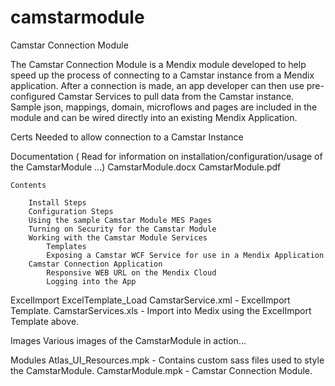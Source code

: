 # camstarmodule
 Camstar Connection Module

 The Camstar Connection Module is a Mendix module developed to help speed up the process of connecting to a Camstar instance from a Mendix application. After a connection is made, an app developer can then use pre-configured Camstar Services to pull data from the Camstar instance.  Sample json, mappings, domain, microflows and pages are included in the module and can be wired directly into an existing Mendix Application.

Certs
    Needed to allow connection to a Camstar Instance

Documentation ( Read for information on installation/configuration/usage of the CamstarModule ...)
    CamstarModule.docx
    CamstarModule.pdf

    Contents

        Install Steps
        Configuration Steps
        Using the sample Camstar Module MES Pages
        Turning on Security for the Camstar Module
        Working with the Camstar Module Services
            Templates
            Exposing a Camstar WCF Service for use in a Mendix Application
        Camstar Connection Application
            Responsive WEB URL on the Mendix Cloud
            Logging into the App

ExcelImport
    ExcelTemplate_Load CamstarService.xml  - ExcelImport Template.
    CamstarServices.xls                    -  Import into Medix using the ExcelImport Template above.

Images
    Various images of the CamstarModule in action...

Modules
    Atlas_UI_Resources.mpk  -  Contains custom sass files used to style the CamstarModule.
    CamstarModule.mpk       -  Camstar Connection Module.
